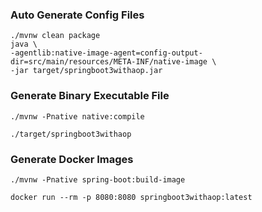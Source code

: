 
### Auto Generate Config Files

```shell
./mvnw clean package
java \
-agentlib:native-image-agent=config-output-dir=src/main/resources/META-INF/native-image \
-jar target/springboot3withaop.jar
```

### Generate Binary Executable File
```shell
./mvnw -Pnative native:compile
```

```shell
./target/springboot3withaop
```

### Generate Docker Images
```shell
./mvnw -Pnative spring-boot:build-image
```

```shell
docker run --rm -p 8080:8080 springboot3withaop:latest
```